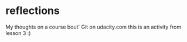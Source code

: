 # reflections
My thoughts on a course bout' Git on udacity.com
 this is an activity from lesson 3
 :)
